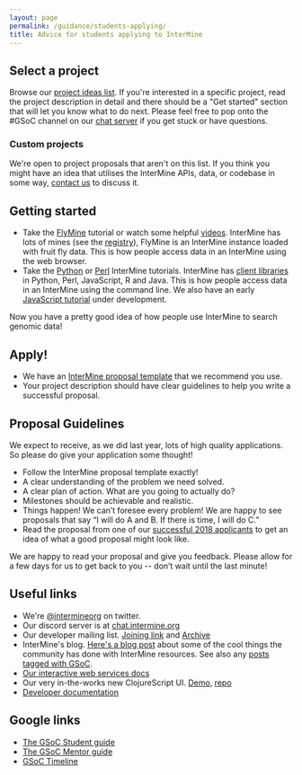 ```yaml
---
layout: page
permalink: /guidance/students-applying/
title: Advice for students applying to InterMine
---
```


## Select a project

Browse our [project ideas list](../project-ideas/2019/). If you're interested in a specific project, read the project description in detail and there should be a "Get started" section that will let you know what to do next. Please feel free to pop onto the #GSoC channel on our [chat server](http://chat.intermine.org) if you get stuck or have questions.

### Custom projects

We're open to project proposals that aren't on this list. If you think you might have an idea that utilises the InterMine APIs, data, or codebase in some way, [contact us](http://intermine.readthedocs.io/en/latest/about/contact-us/) to discuss it.

## Getting started

- Take the [FlyMine](https://flymine.readthedocs.io/en/latest/) tutorial or watch some helpful [videos](http://intermine.org/tutorials/). InterMine has lots of mines (see the [registry](http://registry.intermine.org/)), FlyMine is an InterMine instance loaded with fruit fly data. This is how people access data in an InterMine using the web browser.
- Take the [Python](https://github.com/intermine/intermine-ws-python-docs/) or [Perl](https://metacpan.org/pod/distribution/Webservice-InterMine/lib/Webservice/InterMine/Cookbook.pod) InterMine tutorials. InterMine has [client libraries](https://intermine.readthedocs.io/en/latest/web-services/) in Python, Perl, JavaScript, R and Java. This is how people access data in an InterMine using the command line. We also have an early [JavaScript tutorial](https://hackmd.io/QvITbTCSQkKWYjE2i_Xj_w#) under development. 

Now you have a pretty good idea of how people use InterMine to search genomic data!

## Apply!

- We have an [InterMine proposal template](https://docs.google.com/document/d/1rvZG5SDqdvSTBxLrVy0JbVbs0A42rHToJwxHd89Hftc/edit) that we recommend you use. 
- Your project description should have clear guidelines to help you write a successful proposal.

## Proposal Guidelines

We expect to receive, as we did last year, lots of high quality applications. So please do give your application some thought!

* Follow the InterMine proposal template exactly!
* A clear understanding of the problem we need solved.
* A clear plan of action. What are you going to actually do?
* Milestones should be achievable and realistic.
* Things happen! We can’t foresee every problem! We are happy to see proposals that say “I will do A and B. If there is time, I will do C.”
* Read the proposal from one of our [successful 2018 applicants](https://github.com/nupurgunwant/GSoC-Proposal) to get an idea of what a good proposal might look like. 

We are happy to read your proposal and give you feedback. Please allow for a few days for us to get back to you -- don’t wait until the last minute!

## Useful links

- We're [@intermineorg](https://twitter.com/intermineorg) on twitter.
- Our discord server is at [chat.intermine.org](https://chat.intermine.org)
- Our developer mailing list. [Joining link](https://lists.intermine.org/mailman/listinfo/dev) and [Archive](https://lists.intermine.org/pipermail/dev/)
- InterMine's blog. [Here's a blog post](https://intermineorg.wordpress.com/2016/11/22/cool-intermine-features-roundup/) about some of the cool things the community has done with InterMine resources. See also any [posts tagged with GSoC](https://intermineorg.wordpress.com/tag/gsoc/).
- [Our interactive web services docs](http://iodocs.apps.intermine.org/)
- Our very in-the-works new ClojureScript UI. [Demo](http://bluegenes.apps.intermine.org/), [repo](https://github.com/intermine/bluegenes)
- [Developer documentation](http://intermine.readthedocs.io/en/latest/)

## Google links

- [The GSoC Student guide](https://google.github.io/gsocguides/student/)
- [The GSoC Mentor guide](https://google.github.io/gsocguides/mentor/)
- [GSoC Timeline](https://developers.google.com/open-source/gsoc/timeline)

